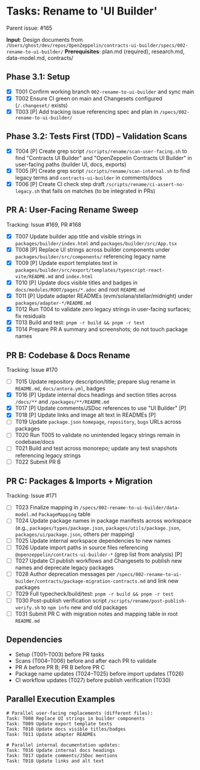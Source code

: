 # Tasks: Rename to 'UI Builder'

Parent issue: #165

**Input**: Design documents from `/Users/ghost/dev/repos/OpenZeppelin/contracts-ui-builder/specs/002-rename-to-ui-builder/`
**Prerequisites**: plan.md (required), research.md, data-model.md, contracts/

## Phase 3.1: Setup

- [x] T001 Confirm working branch `002-rename-to-ui-builder` and sync main
- [x] T002 Ensure CI green on main and Changesets configured (`/.changeset/` exists)
- [x] T003 [P] Add tracking issue referencing spec and plan in `/specs/002-rename-to-ui-builder/`

## Phase 3.2: Tests First (TDD) – Validation Scans

- [x] T004 [P] Create grep script `/scripts/rename/scan-user-facing.sh` to find "Contracts UI Builder" and "OpenZeppelin Contracts UI Builder" in user-facing paths (builder UI, docs, exports)
- [x] T005 [P] Create grep script `/scripts/rename/scan-internal.sh` to find legacy terms and `contracts-ui-builder` in comments/docs
- [x] T006 [P] Create CI check step draft `/scripts/rename/ci-assert-no-legacy.sh` that fails on matches (to be integrated in PRs)

## PR A: User-Facing Rename Sweep

Tracking: Issue #169, PR #168

- [x] T007 Update builder app title and visible strings in `packages/builder/index.html` and `packages/builder/src/App.tsx`
- [x] T008 [P] Replace UI strings across builder components under `packages/builder/src/components/` referencing legacy name
- [x] T009 [P] Update export templates text in `packages/builder/src/export/templates/typescript-react-vite/README.md` and `index.html`
- [x] T010 [P] Update docs visible titles and badges in `docs/modules/ROOT/pages/*.adoc` and root `README.md`
- [x] T011 [P] Update adapter READMEs (evm/solana/stellar/midnight) under `packages/adapter-*/README.md`
- [x] T012 Run T004 to validate zero legacy strings in user-facing surfaces; fix residuals
- [x] T013 Build and test: `pnpm -r build && pnpm -r test`
- [x] T014 Prepare PR A summary and screenshots; do not touch package names

## PR B: Codebase & Docs Rename

Tracking: Issue #170

- [ ] T015 Update repository description/title; prepare slug rename in `README.md`, `docs/antora.yml`, badges
- [x] T016 [P] Update internal docs headings and section titles across `/docs/**` and `/packages/**/README.md`
- [x] T017 [P] Update comments/JSDoc references to use "UI Builder" [P]
- [x] T018 [P] Update links and image alt text in READMEs [P]
- [ ] T019 Update `package.json` `homepage`, `repository`, `bugs` URLs across packages
- [ ] T020 Run T005 to validate no unintended legacy strings remain in codebase/docs
- [ ] T021 Build and test across monorepo; update any test snapshots referencing legacy strings
- [ ] T022 Submit PR B

## PR C: Packages & Imports + Migration

Tracking: Issue #171

- [ ] T023 Finalize mapping in `/specs/002-rename-to-ui-builder/data-model.md` `PackageMapping` table
- [ ] T024 Update package names in package manifests across workspace (e.g., `packages/types/package.json`, `packages/utils/package.json`, `packages/ui/package.json`, others per mapping)
- [ ] T025 Update internal workspace dependencies to new names
- [ ] T026 Update import paths in source files referencing `@openzeppelin/contracts-ui-builder-*` (grep list from analysis) [P]
- [ ] T027 Update CI publish workflows and Changesets to publish new names and deprecate legacy packages
- [ ] T028 Author deprecation messages per `/specs/002-rename-to-ui-builder/contracts/package-migration-contracts.md` and link new packages
- [ ] T029 Full typecheck/build/test: `pnpm -r build && pnpm -r test`
- [ ] T030 Post-publish verification script `/scripts/rename/post-publish-verify.sh` to `npm info` new and old packages
- [ ] T031 Submit PR C with migration notes and mapping table in root `README.md`

## Dependencies

- Setup (T001–T003) before PR tasks
- Scans (T004–T006) before and after each PR to validate
- PR A before PR B; PR B before PR C
- Package name updates (T024–T025) before import updates (T026)
- CI workflow updates (T027) before publish verification (T030)

## Parallel Execution Examples

```
# Parallel user-facing replacements (different files):
Task: T008 Replace UI strings in builder components
Task: T009 Update export template texts
Task: T010 Update docs visible titles/badges
Task: T011 Update adapter READMEs

# Parallel internal documentation updates:
Task: T016 Update internal docs headings
Task: T017 Update comments/JSDoc mentions
Task: T018 Update links and alt text
```
